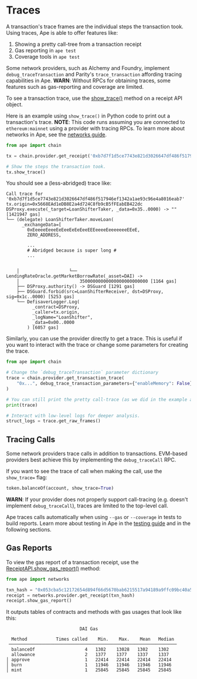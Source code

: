 # Traces

A transaction's trace frames are the individual steps the transaction took.
Using traces, Ape is able to offer features like:

1. Showing a pretty call-tree from a transaction receipt
2. Gas reporting in `ape test`
3. Coverage tools in `ape test`

Some network providers, such as Alchemy and Foundry, implement `debug_traceTransaction` and Parity's `trace_transaction` affording tracing capabilities in Ape.
**WARN**: Without RPCs for obtaining traces, some features such as gas-reporting and coverage are limited.

To see a transaction trace, use the [show_trace()](../methoddocs/api.html#ape.api.transactions.ReceiptAPI.show_trace) method on a receipt API object.

Here is an example using `show_trace()` in Python code to print out a transaction's trace.
**NOTE**: This code runs assuming you are connected to `ethereum:mainnet` using a provider with tracing RPCs.
To learn more about networks in Ape, see the [networks guide](./networks.html).

```python
from ape import chain

tx = chain.provider.get_receipt('0xb7d7f1d5ce7743e821d3026647df486f517946ef1342a1ae93c96e4a8016eab7')

# Show the steps the transaction took.
tx.show_trace()
```

You should see a (less-abridged) trace like:

```
Call trace for '0xb7d7f1d5ce7743e821d3026647df486f517946ef1342a1ae93c96e4a8016eab7'
tx.origin=0x5668EAd1eDB8E2a4d724C8fb9cB5fFEabEB422dc
DSProxy.execute(_target=LoanShifterTaker, _data=0x35..0000) -> "" [1421947 gas]
└── (delegate) LoanShifterTaker.moveLoan(
      _exchangeData=[
        0xEeeeeEeeeEeEeeEeEeEeeEEEeeeeEeeeeeeeEEeE,
        ZERO_ADDRESS,
        
        ...
        # Abridged because is super long #
        ...
 

    │                   └── LendingRateOracle.getMarketBorrowRate(_asset=DAI) -> 
    │                       35000000000000000000000000 [1164 gas]
    ├── DSProxy.authority() -> DSGuard [1291 gas]
    ├── DSGuard.forbid(src=LoanShifterReceiver, dst=DSProxy, sig=0x1c..0000) [5253 gas]
    └── DefisaverLogger.Log(
          _contract=DSProxy, 
          _caller=tx.origin, 
          _logName="LoanShifter", 
          _data=0x00..0000
        ) [6057 gas]                                                                              
```

Similarly, you can use the provider directly to get a trace.
This is useful if you want to interact with the trace or change some parameters for creating the trace.

```python
from ape import chain

# Change the `debug_traceTransaction` parameter dictionary
trace = chain.provider.get_transaction_trace(
    "0x...", debug_trace_transaction_parameters={"enableMemory": False}
)

# You can still print the pretty call-trace (as we did in the example above)
print(trace)

# Interact with low-level logs for deeper analysis.
struct_logs = trace.get_raw_frames()
```

## Tracing Calls

Some network providers trace calls in addition to transactions.
EVM-based providers best achieve this by implementing the `debug_traceCall` RPC.

If you want to see the trace of call when making the call, use the `show_trace=` flag:

```python
token.balanceOf(account, show_trace=True)
```

**WARN**: If your provider does not properly support call-tracing (e.g. doesn't implement `debug_traceCall`), traces are limited to the top-level call.

Ape traces calls automatically when using `--gas` or `--coverage` in tests to build reports.
Learn more about testing in Ape in the [testing guide](./testing.html) and in the following sections.

## Gas Reports

To view the gas report of a transaction receipt, use the [ReceiptAPI.show_gas_report()](../methoddocs/api.html?highlight=receiptapi#ape.api.transactions.ReceiptAPI.show_gas_report) method:

```python
from ape import networks

txn_hash = "0x053cba5c12172654d894f66d5670bab6215517a94189a9ffc09bc40a589ec04d"
receipt = networks.provider.get_receipt(txn_hash)
receipt.show_gas_report()
```

It outputs tables of contracts and methods with gas usages that look like this:

```
                            DAI Gas

  Method           Times called    Min.    Max.    Mean   Median
 ────────────────────────────────────────────────────────────────
  balanceOf                   4   1302    13028   1302    1302
  allowance                   2   1377    1377    1337    1337
│ approve                     1   22414   22414   22414   22414
│ burn                        1   11946   11946   11946   11946
│ mint                        1   25845   25845   25845   25845
```
